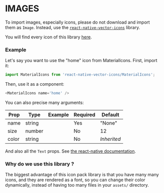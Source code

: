 # IMAGES

To import images, especially icons, please do not download and import them as `Image`. Instead, use the [`react-native-vector-icons`](https://github.com/oblador/react-native-vector-icons) library.  
  
You will find every icon of this library [here](https://oblador.github.io/react-native-vector-icons/).

### Example

Let's say you want to use the "home" icon from MaterialIcons. First, import it:  
```javascript
import MaterialIcons from 'react-native-vector-icons/MaterialIcons';
```
Then, use it as a component:
```javascript
<MaterialIcons name='home' />
```

You can also precise many arguments:

| Prop | Type | Example | Required | Default |
|-|-|-|-|-|
| name | string | <MaterialIcons name="home" /> | Yes | "None" |
| size | number | <MaterialIcons size={24} /> | No | 12 |
| color | string | <MaterialIcons color='#fff' /> | No | *Inherited* |

And also all the `Text` props. See [the react-native documentation](https://reactnative.dev/docs/text.html).

### Why do we use this library ?

The biggest advantage of this icon pack library is that you have many many icons, and they are rendered as a font, so you can change their color dynamically, instead of having too many files in your `assets/` directory.
